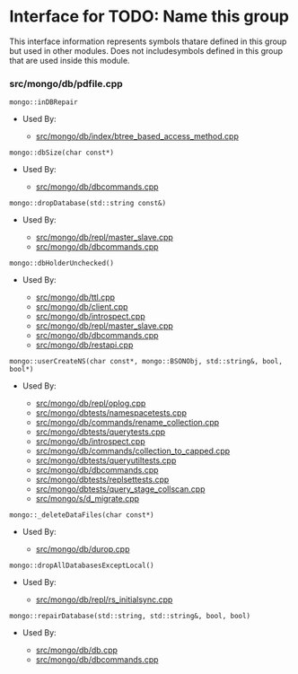 
# Interface for TODO: Name this group
This interface information represents symbols thatare defined in this group but used in other modules.  Does not includesymbols defined in this group that are used inside this module.

### src/mongo/db/pdfile.cpp

<div></div>

    mongo::inDBRepair

- Used By:

    - [src/mongo/db/index/btree\_based\_access\_method.cpp](../../../queries/indexing)

<div></div>

    mongo::dbSize(char const*)

- Used By:

    - [src/mongo/db/dbcommands.cpp](../../../queries/database\_commands)

<div></div>

    mongo::dropDatabase(std::string const&)

- Used By:

    - [src/mongo/db/repl/master\_slave.cpp](../../../replication/replication)
    - [src/mongo/db/dbcommands.cpp](../../../queries/database\_commands)

<div></div>

    mongo::dbHolderUnchecked()

- Used By:

    - [src/mongo/db/ttl.cpp](../../../queries/indexing)
    - [src/mongo/db/client.cpp](../../../queries/client\_and\_operation\_tracking)
    - [src/mongo/db/introspect.cpp](../../../queries/client\_and\_operation\_tracking)
    - [src/mongo/db/repl/master\_slave.cpp](../../../replication/replication)
    - [src/mongo/db/dbcommands.cpp](../../../queries/database\_commands)
    - [src/mongo/db/restapi.cpp](../../../network/web\_server)

<div></div>

    mongo::userCreateNS(char const*, mongo::BSONObj, std::string&, bool, bool*)

- Used By:

    - [src/mongo/db/repl/oplog.cpp](../../../replication/replication)
    - [src/mongo/dbtests/namespacetests.cpp](../../../tests/unit\_tests)
    - [src/mongo/db/commands/rename\_collection.cpp](../../../queries/database\_commands)
    - [src/mongo/dbtests/querytests.cpp](../../../tests/unit\_tests)
    - [src/mongo/db/introspect.cpp](../../../queries/client\_and\_operation\_tracking)
    - [src/mongo/db/commands/collection\_to\_capped.cpp](../../../queries/database\_commands)
    - [src/mongo/dbtests/queryutiltests.cpp](../../../tests/unit\_tests)
    - [src/mongo/db/dbcommands.cpp](../../../queries/database\_commands)
    - [src/mongo/dbtests/replsettests.cpp](../../../tests/unit\_tests)
    - [src/mongo/dbtests/query\_stage\_collscan.cpp](../../../tests/unit\_tests)
    - [src/mongo/s/d\_migrate.cpp](../../../sharding/sharding)

<div></div>

    mongo::_deleteDataFiles(char const*)

- Used By:

    - [src/mongo/db/durop.cpp](../../../storage/journaling)

<div></div>

    mongo::dropAllDatabasesExceptLocal()

- Used By:

    - [src/mongo/db/repl/rs\_initialsync.cpp](../../../replication/replication)

<div></div>

    mongo::repairDatabase(std::string, std::string&, bool, bool)

- Used By:

    - [src/mongo/db/db.cpp](../../../process\_management/mongos\_and\_mongod\_mains)
    - [src/mongo/db/dbcommands.cpp](../../../queries/database\_commands)
